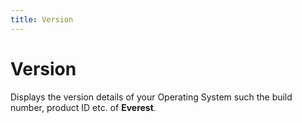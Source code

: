 ```yaml
---
title: Version
---
```


# Version 


Displays the version details of your Operating System such the build number, product ID etc. of **Everest**.
